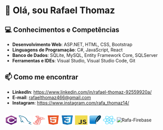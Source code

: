 
# 👋 Olá, sou Rafael Thomaz 

## 💻 **Conhecimentos e Competências**

- **Desenvolvimento Web**: ASP.NET, HTML, CSS, Bootstrap
- **Linguagens de Programação**: C#, JavaScript, React
- **Banco de Dados**: SQLite, MySQL, Entity Framework Core, SQLServer
- **Ferramentas e IDEs**: Visual Studio, Visual Studio Code, Git

## 📫 **Como me encontrar**

- **LinkedIn**: https://www.linkedin.com/in/rafael-thomaz-92559920a/ 
- **E-mail**: rafaelthomaz466@gmail.com
- **Instagram**: https://www.instagram.com/rafa_thomaz14/
  
<div style="display: inline_block"><br>
  <img align="center" alt="Rafa-Csharp" height="30" width="40" src="https://raw.githubusercontent.com/devicons/devicon/master/icons/csharp/csharp-original.svg">
  <img align="center" alt="Rafa-MySQL" height="30" width="40" src="https://raw.githubusercontent.com/devicons/devicon/master/icons/mysql/mysql-original.svg">
  <img align="center" alt="Rafa-SQLServer" height="30" width="40" src="https://raw.githubusercontent.com/devicons/devicon/master/icons/microsoftsqlserver/microsoftsqlserver-plain.svg">
  <img align="center" alt="Rafa-HTML" height="30" width="40" src="https://raw.githubusercontent.com/devicons/devicon/master/icons/html5/html5-original.svg">
  <img align="center" alt="Rafa-CSS" height="30" width="40" src="https://raw.githubusercontent.com/devicons/devicon/master/icons/css3/css3-original.svg">
  <img align="center" alt="Rafa-JavaScript" height="30" width="40" src="https://raw.githubusercontent.com/devicons/devicon/master/icons/javascript/javascript-original.svg">
  <img align="center" alt="Rafa-SQLite" height="30" width="40" src="https://raw.githubusercontent.com/devicons/devicon/master/icons/sqlite/sqlite-original.svg">
  <img align="center" alt="Rafa-React" height="30" width="40" src="https://raw.githubusercontent.com/devicons/devicon/master/icons/react/react-original.svg">
  <img align="center"  alt="Rafa-Firebase"  height="30"  width="40"   src="https://www.vectorlogo.zone/logos/firebase/firebase-icon.svg"  /> 
</div>
